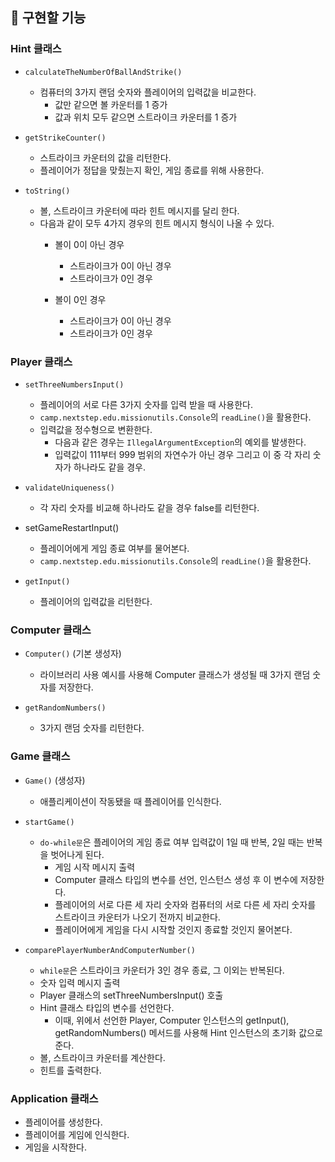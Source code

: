 ## 🚀 구현할 기능

### Hint 클래스
- `calculateTheNumberOfBallAndStrike()`
  - 컴퓨터의 3가지 랜덤 숫자와 플레이어의 입력값을 비교한다.
    - 값만 같으면 볼 카운터를 1 증가
    - 값과 위치 모두 같으면 스트라이크 카운터를 1 증가
    
- `getStrikeCounter()`
  - 스트라이크 카운터의 값을 리턴한다.
  - 플레이어가 정답을 맞췄는지 확인, 게임 종료를 위해 사용한다.

- `toString()`
  - 볼, 스트라이크 카운터에 따라 힌트 메시지를 달리 한다.
  - 다음과 같이 모두 4가지 경우의 힌트 메시지 형식이 나올 수 있다.
    - 볼이 0이 아닌 경우
      - 스트라이크가 0이 아닌 경우
      - 스트라이크가 0인 경우
  
    - 볼이 0인 경우
      - 스트라이크가 0이 아닌 경우
      - 스트라이크가 0인 경우

### Player 클래스
- `setThreeNumbersInput()`
  - 플레이어의 서로 다른 3가지 숫자를 입력 받을 때 사용한다.
  - `camp.nextstep.edu.missionutils.Console`의 `readLine()`을 활용한다.
  - 입력값을 정수형으로 변환한다.
    - 다음과 같은 경우는 `IllegalArgumentException`의 예외를 발생한다.
    - 입력값이 111부터 999 범위의 자연수가 아닌 경우 그리고 이 중 각 자리 숫자가 하나라도 같을 경우.
  
- `validateUniqueness()`
  - 각 자리 숫자를 비교해 하나라도 같을 경우 false를 리턴한다.

- setGameRestartInput()
  - 플레이어에게 게임 종료 여부를 물어본다.
  - `camp.nextstep.edu.missionutils.Console`의 `readLine()`을 활용한다.

- `getInput()`
  - 플레이어의 입력값을 리턴한다.

### Computer 클래스
- `Computer()` (기본 생성자)
  - 라이브러리 사용 예시를 사용해 Computer 클래스가 생성될 때 3가지 랜덤 숫자를 저장한다.

- `getRandomNumbers()`
  - 3가지 랜덤 숫자를 리턴한다.

### Game 클래스
- `Game()` (생성자)
  - 애플리케이션이 작동됐을 때 플레이어를 인식한다.

- `startGame()`
  - `do-while문`은 플레이어의 게임 종료 여부 입력값이 1일 때 반복, 2일 때는 반복을 벗어나게 된다.
    - 게임 시작 메시지 출력
    - Computer 클래스 타입의 변수를 선언, 인스턴스 생성 후 이 변수에 저장한다.
    - 플레이어의 서로 다른 세 자리 숫자와 컴퓨터의 서로 다른 세 자리 숫자를 스트라이크 카운터가 나오기 전까지 비교한다.
    - 플레이어에게 게임을 다시 시작할 것인지 종료할 것인지 물어본다.

- `comparePlayerNumberAndComputerNumber()`
  -  `while문`은 스트라이크 카운터가 3인 경우 종료, 그 이외는 반복된다.
    - 숫자 입력 메시지 출력
    - Player 클래스의 setThreeNumbersInput() 호출
    - Hint 클래스 타입의 변수를 선언한다.
      - 이때, 위에서 선언한 Player, Computer 인스턴스의 getInput(), getRandomNumbers() 메서드를 사용해 Hint 인스턴스의 초기화 값으로 준다.
    - 볼, 스트라이크 카운터를 계산한다.
    - 힌트를 출력한다.

### Application 클래스
- 플레이어를 생성한다.
- 플레이어를 게임에 인식한다.
- 게임을 시작한다.